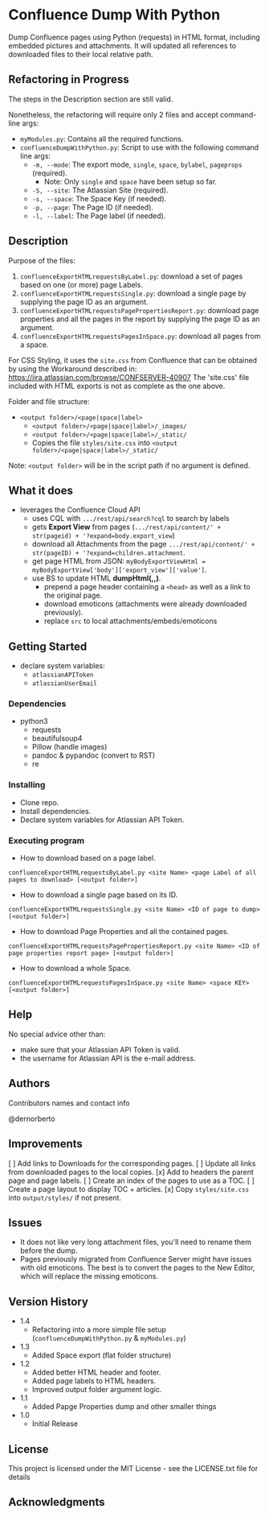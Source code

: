 # Confluence Dump With Python

Dump Confluence pages using Python (requests) in HTML format, including embedded pictures and attachments.
It will updated all references to downloaded files to their local relative path.

## Refactoring in Progress

The steps in the Description section are still valid.

Nonetheless, the refactoring will require only 2 files and accept command-line args:
* `myModules.py`: Contains all the required functions.
* `confluenceDumpWithPython.py`: Script to use with the following command line args:
  * `-m, --mode`: The export mode, `single`, `space`, `bylabel`, `pageprops` (required).
    * Note: Only `single` and `space` have been setup so far.
  * `-S, --site`: The Atlassian Site (required).
  * `-s, --space`: The Space Key (if needed).
  * `-p, --page`: The Page ID (if needed).
  * `-l, --label`: The Page label (if needed).

## Description

Purpose of the files:
1. `confluenceExportHTMLrequestsByLabel.py`: download a set of pages based on one (or more) page Labels.
2. `confluenceExportHTMLrequestsSingle.py`: download a single page by supplying the page ID as an argument.
3. `confluenceExportHTMLrequestsPagePropertiesReport.py`: download page properties and all the pages in the report by supplying the page ID as an argument.
4. `confluenceExportHTMLrequestsPagesInSpace.py`: download all pages from a space.

For CSS Styling, it uses the `site.css` from Confluence that can be obtained by using the Workaround described in: https://jira.atlassian.com/browse/CONFSERVER-40907
The 'site.css' file included with HTML exports is not as complete as the one above.

Folder and file structure:

* `<output folder>/<page|space|label>`
  * `<output folder>/<page|space|label>/_images/`
  * `<output folder>/<page|space|label>/_static/`
  * Copies the file `styles/site.css` into `<output folder>/<page|space|label>/_static/`

Note: `<output folder>` will be in the script path if no argument is defined.

## What it does

* leverages the Confluence Cloud API
  * uses CQL with `.../rest/api/search?cql` to search by labels
  * gets **Export View** from pages (`.../rest/api/content/' + str(pageid) + '?expand=body.export_view`)
  * download all Attachments from the page `.../rest/api/content/' + str(pageID) + '?expand=children.attachment`.
  * get page HTML from JSON: `myBodyExportViewHtml = myBodyExportView['body']['export_view']['value']`.
  * use BS to update HTML **dumpHtml(<Page HTML>,<Page Title>,<Page ID>)**.
    * prepend a page header containing a `<head>` as well as a link to the original page.
    * download emoticons (attachments were already downloaded previously).
    * replace `src` to local attachments/embeds/emoticons

## Getting Started

* declare system variables:
  * `atlassianAPIToken`
  * `atlassianUserEmail`

### Dependencies

* python3
  * requests
  * beautifulsoup4
  * Pillow (handle images)
  * pandoc & pypandoc (convert to RST)
  * re

### Installing

* Clone repo.
* Install dependencies.
* Declare system variables for Atlassian API Token.

### Executing program

* How to download based on a page label.

```
confluenceExportHTMLrequestsByLabel.py <site Name> <page Label of all pages to download> [<output folder>]
```

* How to download a single page based on its ID.

```
confluenceExportHTMLrequestsSingle.py <site Name> <ID of page to dump> [<output folder>]
```

* How to download Page Properties and all the contained pages.

```
confluenceExportHTMLrequestsPagePropertiesReport.py <site Name> <ID of page properties report page> [<output folder>]
```

* How to download a whole Space.

```
confluenceExportHTMLrequestsPagesInSpace.py <site Name> <space KEY> [<output folder>]
```

## Help

No special advice other than:
* make sure that your Atlassian API Token is valid.
* the username for Atlassian API is the e-mail address.


## Authors

Contributors names and contact info

@dernorberto

## Improvements

[ ] Add links to Downloads for the corresponding pages.
[ ] Update all links from downloaded pages to the local copies.
[x] Add to headers the parent page and page labels.
[ ] Create an index of the pages to use as a TOC.
[ ] Create a page layout to display TOC + articles.
[x] Copy `styles/site.css` into `output/styles/` if not present.

## Issues

* It does not like very long attachment files, you'll need to rename them before the dump.
* Pages previously migrated from Confluence Server might have issues with old emoticons. The best is to convert the pages to the New Editor, which will replace the missing emoticons.

## Version History
* 1.4
  * Refactoring into a more simple file setup (`confluenceDumpWithPython.py` & `myModules.py`)
* 1.3
  * Added Space export (flat folder structure)
* 1.2
  * Added better HTML header and footer.
  * Added page labels to HTML headers.
  * Improved output folder argument logic.
* 1.1
  * Added Papge Properties dump and other smaller things
* 1.0
  * Initial Release

## License

This project is licensed under the MIT License - see the LICENSE.txt file for details

## Acknowledgments

